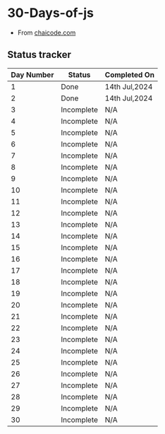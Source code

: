 # 30-Days-of-js

- From [chaicode.com](https://courses.chaicode.com/learn)

## Status tracker

| Day Number | Status     | Completed On  |
| ---------- | ---------- | ------------- |
| 1          | Done       | 14th Jul,2024 |
| 2          | Done       | 14th Jul,2024 |
| 3          | Incomplete | N/A           |
| 4          | Incomplete | N/A           |
| 5          | Incomplete | N/A           |
| 6          | Incomplete | N/A           |
| 7          | Incomplete | N/A           |
| 8          | Incomplete | N/A           |
| 9          | Incomplete | N/A           |
| 10         | Incomplete | N/A           |
| 11         | Incomplete | N/A           |
| 12         | Incomplete | N/A           |
| 13         | Incomplete | N/A           |
| 14         | Incomplete | N/A           |
| 15         | Incomplete | N/A           |
| 16         | Incomplete | N/A           |
| 17         | Incomplete | N/A           |
| 18         | Incomplete | N/A           |
| 19         | Incomplete | N/A           |
| 20         | Incomplete | N/A           |
| 21         | Incomplete | N/A           |
| 22         | Incomplete | N/A           |
| 23         | Incomplete | N/A           |
| 24         | Incomplete | N/A           |
| 25         | Incomplete | N/A           |
| 26         | Incomplete | N/A           |
| 27         | Incomplete | N/A           |
| 28         | Incomplete | N/A           |
| 29         | Incomplete | N/A           |
| 30         | Incomplete | N/A           |
